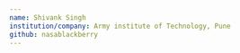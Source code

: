 ```yaml
---
name: Shivank Singh
institution/company: Army institute of Technology, Pune
github: nasablackberry
---
```

